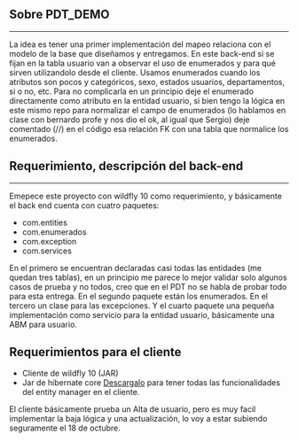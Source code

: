 ## Sobre PDT_DEMO ##
---
La idea es tener una primer implementación del mapeo relaciona con el modelo de la base que diseñamos y entregamos. En este back-end si se fijan en la tabla usuario van a observar el uso de enumerados y para qué sirven utilizandolo desde el cliente. Usamos enumerados cuando los atributos son pocos y categóricos, sexo, estados usuarios, departamentos, si o no, etc. Para no complicarla en un principio deje el enumerado directamente como atributo en la entidad usuario, si bien tengo la lógica en este mismo repo para normalizar el campo de enumerados (lo hablamos en clase con bernardo profe y nos dio el ok, al igual que Sergio) deje comentado (//) en el código esa relación FK con una tabla que normalice los enumerados. 
## Requerimiento, descripción del back-end ##
---
Emepece este proyecto con wildfly 10 como requerimiento, y básicamente el back end cuenta con cuatro paquetes: 

* com.entities
* com.enumerados
* com.exception
* com.services

En el primero se encuentran declaradas casi todas las entidades (me quedan tres tablas), en un principio me parece lo mejor validar solo algunos casos de prueba y no todos, creo que en el PDT no se habla de probar todo para esta entrega. 
En el segundo paquete están los enumerados. 
En el tercero un clase para las excepciones. 
Y el cuarto paquete una pequeña implementación como servicio para la entidad usuario, básicamente una ABM para usuario.
## Requerimientos para el cliente ##
* Cliente de wildfly 10 (JAR)
* Jar de hibernate core [Descargalo](https://drive.google.com/file/d/1VgScJ7MsNEfzXmxWYGRG8cNyatuT-nb-/view?usp=sharing)  para tener todas las funcionalidades del entity manager en el cliente. 

El cliente básicamente prueba un Alta de usuario, pero es muy facil implementar la baja lógica y una actualización, lo voy a estar subiendo seguramente el 18 de octubre. 

